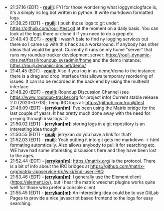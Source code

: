 * <a id="21:37.16">21:37.16 (EDT)</a> - __[rouilj](https://github.com/rouilj)__: FYI for those wondering what loggymclogface is, it's a simply irc log bot written in python. It write markdown formatted logs.
* <a id="21:38.25">21:38.25 (EDT)</a> - __[rouilj](https://github.com/rouilj)__: I push those logs to git under: https://github.com/rouilj/test.git at the moment on a daily basis. You can look at the logs there or clone it if you need to do a grep etc.
* <a id="21:40.43">21:40.43 (EDT)</a> - __[rouilj](https://github.com/rouilj)__: I wasn't bale to find ny logging services out there so I came up with this hack as a workaround. If anybody has other ideas that would be great. Currently it runs on my home "server" that runs my roundup tracker development server: https://rouilj.dynamic-dns.net/fossil/roundup_sysadmin/home and the demo instance: https://rouilj.dynamic-dns.net/demo/
* <a id="21:41.45">21:41.45 (EDT)</a> - __[rouilj](https://github.com/rouilj)__: Also if you log in as demo/demo to the instance there is a drag and drop interface that allows temporary reordering of issues. It can lso be recorded in the back end by using the multiedit interface.
* <a id="21:48.20">21:48.20 (EDT)</a> - __[rouilj](https://github.com/rouilj)__: Roundup Discussion Channel (see https://www.roundup-tracker.org for project info) Current stable release 2.0 (2020-07-13); Temp IRC logs at: https://github.com/rouilj/test
* <a id="21:49.09">21:49.09 (EDT)</a> - __[jerrykan[m]](https://github.com/jerrykan[m])__: I've been using the Matrix bridge for the last couple of years. It has pretty much done away with the need for `grep`ing through irssi logs :D
* <a id="21:50.02">21:50.02 (EDT)</a> - __[jerrykan[m]](https://github.com/jerrykan[m])__: storing logs in a git repository is an interesting idea though
* <a id="21:50.55">21:50.55 (EDT)</a> - __[rouilj](https://github.com/rouilj)__: jerrykan do you have a link for that?
* <a id="21:52.03">21:52.03 (EDT)</a> - __[rouilj](https://github.com/rouilj)__: Yeah putting it into git gets me markdown -> html formating automtically. Also allows anybody to pull it for searching etc. WE have had some interesting discusions here and they have been lost to the ages.
* <a id="21:52.44">21:52.44 (EDT)</a> - __[jerrykan[m]](https://github.com/jerrykan[m])__: https://matrix.org/ is the protocol. There is a bit of info about the IRC bridges at https://github.com/matrix-org/matrix-appservice-irc/wiki/End-user-FAQ
* <a id="21:53.46">21:53.46 (EDT)</a> - __[jerrykan[m]](https://github.com/jerrykan[m])__: I generally use the Element client (https://element.io/), but I hear the matrix weechat plugins works quite well for those who prefer a console client
* <a id="21:55.45">21:55.45 (EDT)</a> - __[jerrykan[m]](https://github.com/jerrykan[m])__: An interesting idea could be to use GitLab Pages to provide a nice javascript based frontend to the logs for easy searching.
